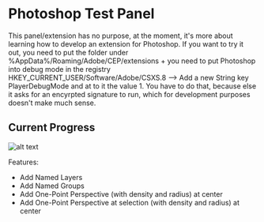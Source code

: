 # Photoshop Test Panel
This panel/extension has no purpose, at the moment, it's more about learning how to develop an extension for Photoshop. If you want to try it out, you need to put the folder under %AppData%/Roaming/Adobe/CEP/extensions + you need to put Photoshop into debug mode in the registry HKEY_CURRENT_USER/Software/Adobe/CSXS.8 --> Add a new String key PlayerDebugMode and at to it the value 1.
You have to do that, because else it asks for an encyrpted signature to run, which for development purposes doesn't make much sense.

## Current Progress
![alt text](http://i126.photobucket.com/albums/p111/Zaferium/testpanel_zpsoigpcg12.png)

Features:
- Add Named Layers
- Add Named Groups
- Add One-Point Perspective (with density and radius) at center
- Add One-Point Perspective at selection (with density and radius) at center
